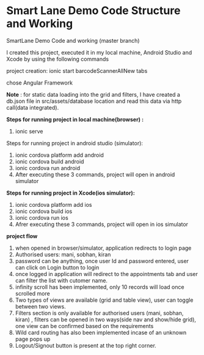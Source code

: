 # Smart Lane Demo Code Structure and Working
SmartLane Demo Code and working (master branch)

I created this project, executed it in my local machine, Android Studio and Xcode by using the following commands

project creation: ionic start barcodeScannerAllNew tabs

chose Angular Framework

**Note** :  for static data loading into the grid and filters, I have created a db.json file in src/assets/database location and read this data via http call(data integrated).

**Steps for running project in local machine(browser) :**
1) ionic serve

Steps for running project in android studio (simulator):
1) ionic cordova platform add android
2) ionic cordova build android
3) ionic cordova run android
4) After executing these 3 commands, project will open in android simulator

**Steps for running project in Xcode(ios simulator):**
1) ionic cordova platform add ios
2) ionic cordova build ios
3) ionic cordova run ios
4) Afrer executing these 3 commands, project will open in ios simulator

**project flow**
1) when opened in browser/simulator, application redirects to login page
2) Authorised users: mani, sobhan, kiran
3) password can be anything, once user Id and password entered, user can click on Login button to login
4) once logged in application will redirect to the appointments tab and user can filter the list with cutomer name.
5) infinity scroll has been implemented, only 10 records will load once scrolled more
6) Two types of views are available  (grid and table view), user can toggle between two views.
7) Filters section is only available for authorised users (mani, sobhan, kiran) , filters can be opened in two ways(side nav and show/hide grid), one view can be    confirmed based on the requirements 
8) Wild card routing has also been implemented incase of an unknown page pops up
9) Logout/Signout button is present at the top right corner.
